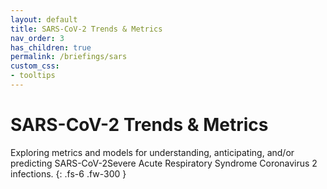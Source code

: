 ```yaml
---
layout: default
title: SARS-CoV-2 Trends & Metrics
nav_order: 3
has_children: true
permalink: /briefings/sars
custom_css:
- tooltips
---
```


# SARS-CoV-2 Trends & Metrics

Exploring metrics and models for understanding, anticipating, and/or predicting <span class="tooltip">SARS-CoV-2<span class="tooltiptext">Severe Acute Respiratory Syndrome Coronavirus 2</span></span> infections.
{: .fs-6 .fw-300 }
